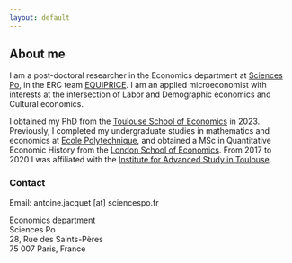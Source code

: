 ```yaml
---
layout: default
---
```


## About me

I am a post-doctoral researcher in the Economics department at [Sciences Po](https://www.sciencespo.fr/department-economics/en.html), in the ERC team [EQUIPRICE](http://alfredgalichon.com/equiprice/). 
I am an applied microeconomist with interests at the intersection of Labor and Demographic economics and Cultural economics.

<!--
In my [research](.\research.html), I am broadly interested in how culture interacts with economic incentives and outcomes, with the aim to understand how policies differentially affect cultural minorities.
To study this, I use microeconomic theory and empirical methods, in particular structural econometrics.
-->

I obtained my PhD from the [Toulouse School of Economics](https://www.tse-fr.eu) in 2023. Previously, I completed my undergraduate studies in mathematics and economics at [Ecole Polytechnique](https://www.polytechnique.edu), and obtained a MSc in Quantitative Economic History from the [London School of Economics](https://www.lse.ac.uk).
From 2017 to 2020 I was affiliated with the [Institute for Advanced Study in Toulouse](https://www.iast.fr).
<!--
During the winter 2022 I was visiting scholar at the Economics department at [Columbia University](https://econ.columbia.edu).
-->


### Contact

Email: antoine.jacquet \[at\] sciencespo.fr

Economics department  
Sciences Po  
28, Rue des Saints-Pères  
75 007 Paris, France
